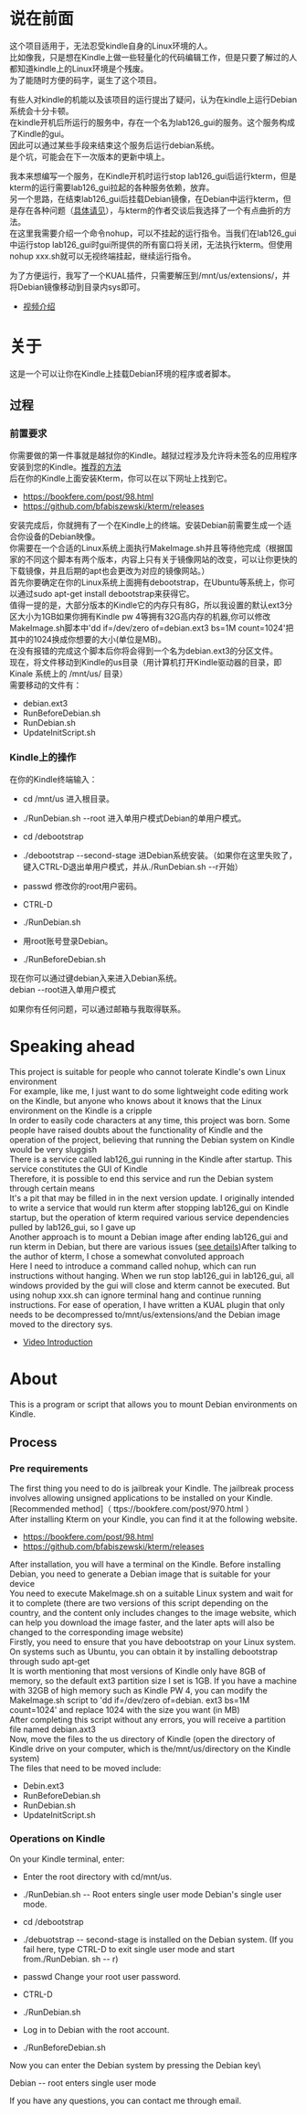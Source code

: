 # 说在前面

这个项目适用于，无法忍受kindle自身的Linux环境的人。\
比如像我，只是想在Kindle上做一些轻量化的代码编辑工作，但是只要了解过的人都知道kindle上的Linux环境是个残废。\
为了能随时方便的码字，诞生了这个项目。

有些人对kindle的机能以及该项目的运行提出了疑问，认为在kindle上运行Debian系统会十分卡顿。\
在kindle开机后所运行的服务中，存在一个名为lab126_gui的服务。这个服务构成了Kindle的gui。\
因此可以通过某些手段来结束这个服务后运行debian系统。\
是个坑，可能会在下一次版本的更新中填上。

我本来想编写一个服务，在Kindle开机时运行stop lab126_gui后运行kterm，但是kterm的运行需要lab126_gui拉起的各种服务依赖，放弃。\
另一个思路，在结束lab126_gui后挂载Debian镜像，在Debian中运行kterm，但是存在各种问题（[具体请见](https://github.com/bfabiszewski/kterm/issues/26)），与kterm的作者交谈后我选择了一个有点曲折的方法。\
在这里我需要介绍一个命令nohup，可以不挂起的运行指令。当我们在lab126_gui中运行stop lab126_gui时gui所提供的所有窗口将关闭，无法执行kterm。但使用nohup xxx.sh就可以无视终端挂起，继续运行指令。

为了方便运行，我写了一个KUAL插件，只需要解压到/mnt/us/extensions/，并将Debian镜像移动到目录内sys即可。

- [视频介绍](https://www.bilibili.com/video/BV1c94y1R72e)

# 关于
这是一个可以让你在Kindle上挂载Debian环境的程序或者脚本。

## 过程
### 前置要求
你需要做的第一件事就是越狱你的Kindle。越狱过程涉及允许将未签名的应用程序安装到您的Kindle。[推荐的方法](ttps://bookfere.com/post/970.html)\
后在你的Kindle上面安装Kterm，你可以在以下网址上找到它。
- https://bookfere.com/post/98.html
- https://github.com/bfabiszewski/kterm/releases

安装完成后，你就拥有了一个在Kindle上的终端。安装Debian前需要生成一个适合你设备的Debian映像。\
你需要在一个合适的Linux系统上面执行MakeImage.sh并且等待他完成（根据国家的不同这个脚本有两个版本，内容上只有关于镜像网站的改变，可以让你更快的下载镜像，并且后期的apt也会更改为对应的镜像网站。）\
首先你要确定在你的Linux系统上面拥有debootstrap，在Ubuntu等系统上，你可以通过sudo apt-get install debootstrap来获得它。\
值得一提的是，大部分版本的Kindle它的内存只有8G，所以我设置的默认ext3分区大小为1GB如果你拥有Kindle pw 4等拥有32G高内存的机器,你可以修改MakeImage.sh脚本中'dd if=/dev/zero of=debian.ext3 bs=1M count=1024'把其中的1024换成你想要的大小(单位是MB)。\
在没有报错的完成这个脚本后你将会得到一个名为debian.ext3的分区文件。\
现在，将文件移动到Kindle的us目录（用计算机打开Kindle驱动器的目录，即 Kinale 系统上的 /mnt/us/ 目录）\
需要移动的文件有：
- debian.ext3
- RunBeforeDebian.sh
- RunDebian.sh
- UpdateInitScript.sh

### Kindle上的操作
在你的Kindle终端输入：
- cd /mnt/us 进入根目录。
- ./RunDebian.sh --root 进入单用户模式Debian的单用户模式。
- cd /debootstrap
- ./debootstrap --second-stage 进Debian系统安装。（如果你在这里失败了，键入CTRL-D退出单用户模式，并从./RunDebian.sh --r开始）
- passwd 修改你的root用户密码。
- CTRL-D

- ./RunDebian.sh
- 用root账号登录Debian。

- ./RunBeforeDebian.sh

现在你可以通过键debian入来进入Debian系统。\
debian --root进入单用户模式

如果你有任何问题，可以通过邮箱与我取得联系。

# Speaking ahead
This project is suitable for people who cannot tolerate Kindle's own Linux environment\
For example, like me, I just want to do some lightweight code editing work on the Kindle, but anyone who knows about it knows that the Linux environment on the Kindle is a cripple\
In order to easily code characters at any time, this project was born.
Some people have raised doubts about the functionality of Kindle and the operation of the project, believing that running the Debian system on Kindle would be very sluggish\
There is a service called lab126_gui running in the Kindle after startup. This service constitutes the GUI of Kindle\
Therefore, it is possible to end this service and run the Debian system through certain means\
It's a pit that may be filled in in the next version update.
I originally intended to write a service that would run kterm after stopping lab126_gui on Kindle startup, but the operation of kterm required various service dependencies pulled by lab126_gui, so I gave up\
Another approach is to mount a Debian image after ending lab126_gui and run kterm in Debian, but there are various issues ([see details](https://github.com/bfabiszewski/kterm/issues/26))After talking to the author of kterm, I chose a somewhat convoluted approach\
Here I need to introduce a command called nohup, which can run instructions without hanging. When we run stop lab126_gui in lab126_gui, all windows provided by the gui will close and kterm cannot be executed. But using nohup xxx.sh can ignore terminal hang and continue running instructions.
For ease of operation, I have written a KUAL plugin that only needs to be decompressed to/mnt/us/extensions/and the Debian image moved to the directory sys.
- [Video Introduction](https://www.bilibili.com/video/BV1c94y1R72e)

# About
This is a program or script that allows you to mount Debian environments on Kindle.
## Process
### Pre requirements
The first thing you need to do is jailbreak your Kindle. The jailbreak process involves allowing unsigned applications to be installed on your Kindle. [Recommended method]（ ttps://bookfere.com/post/970.html ）\
After installing Kterm on your Kindle, you can find it at the following website.
- https://bookfere.com/post/98.html
- https://github.com/bfabiszewski/kterm/releases

After installation, you will have a terminal on the Kindle. Before installing Debian, you need to generate a Debian image that is suitable for your device\
You need to execute MakeImage.sh on a suitable Linux system and wait for it to complete (there are two versions of this script depending on the country, and the content only includes changes to the image website, which can help you download the image faster, and the later apts will also be changed to the corresponding image website)\
Firstly, you need to ensure that you have debootstrap on your Linux system. On systems such as Ubuntu, you can obtain it by installing debootstrap through sudo apt-get\
It is worth mentioning that most versions of Kindle only have 8GB of memory, so the default ext3 partition size I set is 1GB. If you have a machine with 32GB of high memory such as Kindle PW 4, you can modify the MakeImage.sh script to 'dd if=/dev/zero of=debian. ext3 bs=1M count=1024' and replace 1024 with the size you want (in MB)\
After completing this script without any errors, you will receive a partition file named debian.axt3\
Now, move the files to the us directory of Kindle (open the directory of Kindle drive on your computer, which is the/mnt/us/directory on the Kindle system)\
The files that need to be moved include:
- Debin.ext3
- RunBeforeDebian.sh
- RunDebian.sh
- UpdateInitScript.sh
### Operations on Kindle
On your Kindle terminal, enter:
- Enter the root directory with cd/mnt/us.
- ./RunDebian.sh -- Root enters single user mode Debian's single user mode.
- cd /debootstrap
- ./debuotstrap -- second-stage is installed on the Debian system. (If you fail here, type CTRL-D to exit single user mode and start from./RunDebian. sh -- r)
- passwd Change your root user password.
- CTRL-D
- ./RunDebian.sh
- Log in to Debian with the root account.

- ./RunBeforeDebian.sh

Now you can enter the Debian system by pressing the Debian key\

Debian -- root enters single user mode

If you have any questions, you can contact me through email.
